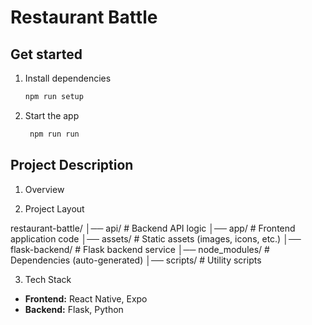 # Restaurant Battle

## Get started

1. Install dependencies

   ```bash
   npm run setup
   ```

2. Start the app

   ```bash
    npm run run
   ```

## Project Description

1. Overview



2. Project Layout

restaurant-battle/
│── api/                # Backend API logic
│── app/                # Frontend application code
│── assets/             # Static assets (images, icons, etc.)
│── flask-backend/      # Flask backend service
│── node_modules/       # Dependencies (auto-generated)
│── scripts/            # Utility scripts

3. Tech Stack

- **Frontend:** React Native, Expo
- **Backend:** Flask, Python
